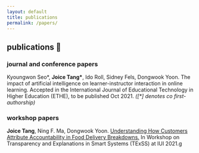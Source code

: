 ```yaml
---
layout: default
title: publications
permalink: /papers/
---
```

## publications 📝

### journal and conference papers
Kyoungwon Seo\*, **Joice Tang\***, Ido Roll, Sidney Fels, Dongwook Yoon. The impact of artificial intelligence on learner-instructor interaction in online learning. Accepted in the International Journal of Educational Technology in Higher Education (ETHE), to be published Oct 2021. *(\[\*\] denotes co first-authorship)*

### workshop papers
**Joice Tang**, Ning F. Ma, Dongwook Yoon. [Understanding How Customers Attribute Accountability in Food Delivery Breakdowns.](http://ceur-ws.org/Vol-2903/IUI21WS-TExSS-14.pdf) In Workshop on Transparency and Explanations in Smart Systems (TExSS) at IUI 2021.g